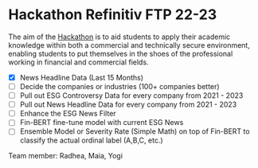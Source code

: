 # Hackathon Refinitiv FTP 22-23

The aim of the [Hackathon](https://developers.refinitiv.com/en/use-cases-catalog/uni-hackathon) is to aid students to apply their academic knowledge within both a commercial and technically secure environment, enabling students to put themselves in the shoes of the professional working in financial and commercial fields.

- [X] News Headline Data (Last 15 Months)
- [ ] Decide the companies or industries (100+ companies better)
- [ ] Pull out ESG Controversy Data for every company from 2021 - 2023
- [ ] Pull out News Headline Data for every company from 2021 - 2023
- [ ] Enhance the ESG News Filter
- [ ] Fin-BERT fine-tune model with current ESG News
- [ ] Ensemble Model or Severity Rate (Simple Math) on top of Fin-BERT to classify the actual ordinal label (A,B,C, etc.)

Team member: Radhea, Maia, Yogi